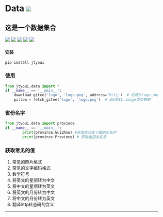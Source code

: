 # **Data** [![](https://gitee.com/tyoui/logo/raw/master/logo/photolog.png)][1]

## 这是一个数据集合
[![](https://img.shields.io/badge/个人网站-jtyoui-yellow.com.svg)][1]
[![](https://img.shields.io/badge/Python-3.6-green.svg)]()
[![](https://img.shields.io/badge/BlogWeb-Tyoui-bule.svg)][1]
[![](https://img.shields.io/badge/Email-jtyoui@qq.com-red.svg)]()
[![](https://img.shields.io/badge/项目-数据-black.svg)]()


#### 安装
    pip install jtyoui

### 使用
```python
from jtyoui.data import *
if __name__ == '__main__':
    download_gitee('logo', 'logo.png', address='D:\\')  # 将照片logo.png下载到D盘
    pillow = fetch_gitee('logo', 'logo.png')  # 返回PIL.image类型数据
```

### 省份名字
```python
from jtyoui.data import province
if __name__ == '__main__':
        print(province.GuiZhou) #获取贵州省下面的市名字
        print(province.Province) # 获取全国省名字

```

### 获取常见的值

1.  常见的照片格式
2.  常见的文字编码格式
3.  数学符号
4.  将英文的星期转为中文
5.  将中文的星期转为英文
6.  将英文的月份转为中文
7.  将中文的月份转为英文
8.  翻译http转态码的含义

***
[1]: https://blog.jtyoui.com